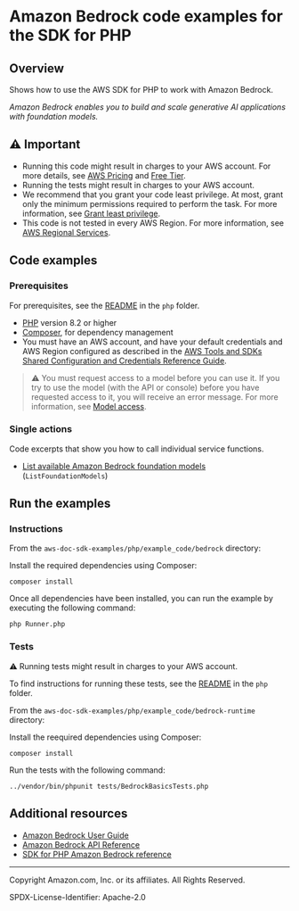 # Amazon Bedrock code examples for the SDK for PHP

## Overview

Shows how to use the AWS SDK for PHP to work with Amazon Bedrock.

<!--custom.overview.start-->
<!--custom.overview.end-->

_Amazon Bedrock enables you to build and scale generative AI applications with foundation models._

## ⚠ Important

* Running this code might result in charges to your AWS account. For more details, see [AWS Pricing](https://aws.amazon.com/pricing/) and [Free Tier](https://aws.amazon.com/free/).
* Running the tests might result in charges to your AWS account.
* We recommend that you grant your code least privilege. At most, grant only the minimum permissions required to perform the task. For more information, see [Grant least privilege](https://docs.aws.amazon.com/IAM/latest/UserGuide/best-practices.html#grant-least-privilege).
* This code is not tested in every AWS Region. For more information, see [AWS Regional Services](https://aws.amazon.com/about-aws/global-infrastructure/regional-product-services).

<!--custom.important.start-->
<!--custom.important.end-->

## Code examples

### Prerequisites

For prerequisites, see the [README](../../README.md#Prerequisites) in the `php` folder.


<!--custom.prerequisites.start-->
- [PHP](https://www.php.net/) version 8.2 or higher
- [Composer](https://getcomposer.org), for dependency management
- You must have an AWS account, and have your default credentials and AWS Region
  configured as described in the
  [AWS Tools and SDKs Shared Configuration and Credentials Reference Guide](https://docs.aws.amazon.com/credref/latest/refdocs/creds-config-files.html).

> ⚠ You must request access to a model before you can use it. If you try to use the model (with the API or console) before you have requested access to it, you will receive an error message. For more information, see [Model access](https://docs.aws.amazon.com/bedrock/latest/userguide/model-access.html).
<!--custom.prerequisites.end-->

### Single actions

Code excerpts that show you how to call individual service functions.

- [List available Amazon Bedrock foundation models](BedrockService.php#L31) (`ListFoundationModels`)


<!--custom.examples.start-->
<!--custom.examples.end-->

## Run the examples

### Instructions


<!--custom.instructions.start-->
From the `aws-doc-sdk-examples/php/example_code/bedrock` directory:

Install the required dependencies using Composer:

```
composer install
```

Once all dependencies have been installed, you can run the example by executing the
following command:

```
php Runner.php
```
<!--custom.instructions.end-->



### Tests

⚠ Running tests might result in charges to your AWS account.


To find instructions for running these tests, see the [README](../../README.md#Tests)
in the `php` folder.



<!--custom.tests.start-->
From the `aws-doc-sdk-examples/php/example_code/bedrock-runtime` directory:

Install the reequired dependencies using Composer:

```
composer install
```
Run the tests with the following command:
```
../vendor/bin/phpunit tests/BedrockBasicsTests.php
```

<!--custom.tests.end-->

## Additional resources

- [Amazon Bedrock User Guide](https://docs.aws.amazon.com/bedrock/latest/userguide/what-is-bedrock.html)
- [Amazon Bedrock API Reference](https://docs.aws.amazon.com/bedrock/latest/APIReference/welcome.html)
- [SDK for PHP Amazon Bedrock reference](https://docs.aws.amazon.com/aws-sdk-php/v3/api/namespace-Aws.Bedrock.html)

<!--custom.resources.start-->
<!--custom.resources.end-->

---

Copyright Amazon.com, Inc. or its affiliates. All Rights Reserved.

SPDX-License-Identifier: Apache-2.0